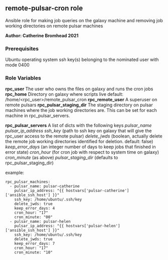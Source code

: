## remote-pulsar-cron role

Ansible role for making job queries on the galaxy machine and removing job working directories on remote pulsar machines

**Author: Catherine Bromhead 2021**

### Prerequisites

Ubuntu operating system
ssh key(s) belonging to the nominated user with mode 0400

### Role Variables

**rpc_user** The user who owns the files on galaxy and runs the cron jobs
**rpc_home** Directory on galaxy where scripts live
default: /home/<rpc_user>/remote_pulsar_cron
**rpc_remote_user** A superuser on remote pulsars
**rpc_pulsar_staging_dir** The staging directory on pulsar machines where the job working directories are.  This can be set for each machine in rpc_pulsar_servers.

**rpc_pulsar_servers** A list of dicts with the following keys
*pulsar_name*
*pulsar_ip_address*
*ssh_key* (path to ssh key on galaxy that will give the rpc_user access to the remote pulsar)
*delete_jwds* (boolean, actually delete the remote job working directories identified for deletion.  default: false)
*keep_error_days* (an integer number of days to keep jobs that finished in error state)
*cron_hour* (for cron job with respect to system time on galaxy)
*cron_minute* (as above)
*pulsar_staging_dir* (defaults to rpc_pulsar_staging_dir)

example:

```
rpc_pulsar_machines:
  - pulsar_name: pulsar-catherine
    pulsar_ip_address: "{{ hostvars['pulsar-catherine']['ansible_ssh_host'] }}"
    ssh_key: /home/ubuntu/.ssh/key
    delete_jwds: true
    keep_error_days: 4
    cron_hour: "17"
    cron_minute: "00"
  - pulsar_name: pulsar-helen
    pulsar_ip_address: "{{ hostvars['pulsar-helen']['ansible_ssh_host'] }}"
    ssh_key: /home/ubuntu/.ssh/key
    delete_jwds: true
    keep_error_days: 7
    cron_hour: "17"
    cron_minute: "10"
```
